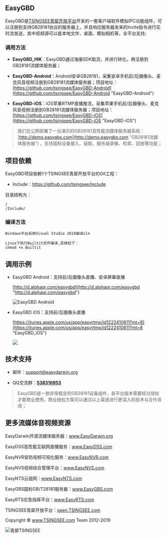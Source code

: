## EasyGBD ##

EasyGBD是[TSINGSEE青犀开放平台](http://open.tsingsee.com "TSINGSEE青犀开放平台")开发的一套客户端软件模拟IPC功能组件，可以注册到支持GB28181协议的服务器上，并且响应服务器发来的Invite指令进行实时流发送，其中视频源可以是本地文件、桌面、模拟相机等，全平台支持;

### 调用方法 ###

- **EasyGBD_HIK**：EasyGBD通过海康SDK取流，并进行转化，再注册到GB28181流媒体服务器；

- **EasyGBD-Android**：Android安卓GB28181，采集安卓手机前/后摄像头、麦克风音视频注册到GB28181流媒体服务器；项目地址：[https://github.com/tsingsee/EasyGBD-Android](https://github.com/tsingsee/EasyGBD-Android "EasyGBD-Android")

- **EasyGBD-iOS**：iOS苹果RTMP直播推流，采集苹果手机前/后摄像头、麦克风音视频注册到GB28181流媒体服务器；项目地址：[https://github.com/tsingsee/EasyGBD-iOS](https://github.com/tsingsee/EasyGBD-iOS "EasyGBD-iOS")

> 我们在公网部署了一台演示的GB28181高性能流媒体服务器系统：[http://demo.easygbs.com](http://demo.easygbs.com "GB28181流媒体服务器") ，支持国标设备接入、级联、服务端录像、检索、回放等功能；


## 项目依赖

EasyGBD项目依赖1个TSINGSEE青犀开放平台的Git工程：

- Include：https://github.com/tsingsee/Include

目录结构为：

	/
	/Include/
	


### 编译方法 ###

	Windows平台采用Visual Studio 2010编译sln

	Linux下执行Builtit文件编译,具体如下：
	chmod +x Builtit
		



## 调用示例 ##

- EasyGBD Android：支持前/后摄像头直播、安卓屏幕直播

	[http://d.alphaqr.com/easygbd](http://d.alphaqr.com/easygbd "http://d.alphaqr.com/easygbd")

	![EasyGBD Android](http://www.easydarwin.org/github/images/easyrtmpfirim20170409.png)

- EasyGBD iOS：支持前/后摄像头直播

	[https://itunes.apple.com/us/app/easyrtmp/id1222410811?mt=8](https://itunes.apple.com/us/app/easyrtmp/id1222410811?mt=8 "EasyGBD_iOS")

	![](http://www.easydarwin.org/github/images/easyrtmpios20170409.png)


## 技术支持 ##

- 邮件：[support@easydarwin.org](mailto:support@easydarwin.org) 

- QQ交流群：<a href="https://jq.qq.com/?_wv=1027&k=5dkmdix" title="EasyGBD" target="_blank">**538316953**</a>

> EasyGBD是一款非常稳定的GB28181设备组件，各平台版本需要经过授权才能商业使用，商业授权方案可以通过以上渠道进行更深入的技术与合作咨询；


## 更多流媒体音视频资源

EasyDarwin开源流媒体服务器：<a href="http://www.easydarwin.org" target="_blank" title="EasyDarwin开源流媒体服务器">www.EasyDarwin.org</a>

EasyDSS高性能互联网直播服务：<a href="http://www.easydss.com" target="_blank" title="EasyDSS高性能互联网直播服务">www.EasyDSS.com</a>

EasyNVR安防视频可视化服务：<a href="http://www.easynvr.com" target="_blank" title="EasyNVR安防视频可视化服务">www.EasyNVR.com</a>

EasyNVS视频综合管理平台：<a href="http://www.easynvs.com" target="_blank" title="EasyNVS视频综合管理平台">www.EasyNVS.com</a>

EasyNTS云组网：<a href="http://www.easynts.com" target="_blank" title="EasyNTS云组网">www.EasyNTS.com</a>

EasyGBS国标GB/T28181服务器：<a href="http://www.easygbs.com" target="_blank" title="EasyGBS国标GB/T28181视频服务器">www.EasyGBS.com</a>

EasyRTS应急指挥平台：<a href="http://www.easyrts.com" target="_blank" title="EasyRTS应急指挥平台">www.EasyRTS.com</a>

TSINGSEE青犀开放平台：<a href="http://open.tsingsee.com" target="_blank" title="TSINGSEE青犀开放平台">open.TSINGSEE.com</a>

Copyright © <a href="http://www.tsingsee.com" target="_blank" title="青犀TSINGSEE">www.TSINGSEE.com</a> Team 2012-2019

![青犀TSINGSEE](http://www.easydarwin.org/public/images/tsingsee_qrcode_160.jpg)
